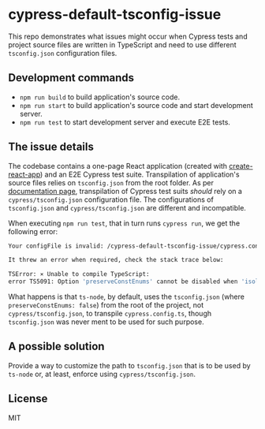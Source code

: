 # cypress-default-tsconfig-issue

This repo demonstrates what issues might occur when Cypress tests and project source files are written in TypeScript and need to use different `tsconfig.json` configuration files.

## Development commands

- `npm run build` to build application's source code.
- `npm run start` to build application's source code and start development server.
- `npm run test` to start development server and execute E2E tests.

## The issue details

The codebase contains a one-page React application (created with [create-react-app](https://github.com/facebook/create-react-app)) and an E2E Cypress test suite. Transpilation of application's source files relies on `tsconfig.json` from the root folder. As per [documentation page](https://docs.cypress.io/guides/tooling/typescript-support#Install-TypeScript), transpilation of Cypress test suits _should_ rely on a `cypress/tsconfig.json` configuration file. The configurations of `tsconfig.json` and `cypress/tsconfig.json` are different and incompatible.

When executing `npm run test`, that in turn runs `cypress run`, we get the following error:

```sh
Your configFile is invalid: /cypress-default-tsconfig-issue/cypress.config.ts

It threw an error when required, check the stack trace below:

TSError: ⨯ Unable to compile TypeScript:
error TS5091: Option 'preserveConstEnums' cannot be disabled when 'isolatedModules' is enabled.
```

What happens is that `ts-node`, by default, uses the `tsconfig.json` (where `preserveConstEnums: false`) from the root of the project, not `cypress/tsconfig.json`, to transpile `cypress.config.ts`, though `tsconfig.json` was never ment to be used for such purpose.

## A possible solution

Provide a way to customize the path to `tsconfig.json` that is to be used by `ts-node` or, at least, enforce using `cypress/tsconfig.json`.

## License

MIT
